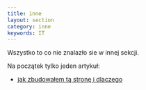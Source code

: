 ```yaml
---
title: inne 
layout: section
category: inne
keywords: IT
---
```


Wszystko to co nie znalazło sie w innej sekcji.  


Na początek tylko jeden artykuł:
 
* [jak zbudowałem tą stronę i dlaczego](/o-stronie)
